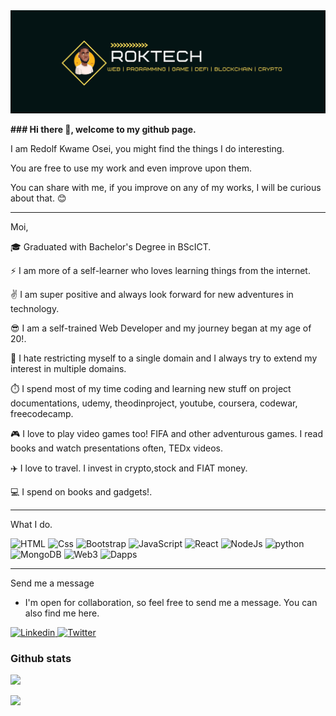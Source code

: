 <img src="/banner0099.png" alt="banner">
<p> <b> ### Hi there 👋, welcome to my github page. </b> </p>
<p> I am Redolf Kwame Osei, you might find the things I do interesting. </p>
<p> You are free to use my work and even improve upon them. </p>
<p> You can share with me, if you improve on any of my works, I will be curious about that. 😊 </p>

---

Moi,

 <p> 🎓 Graduated with Bachelor's Degree in BScICT.</p>
 <p> ⚡ I am more of a self-learner who loves learning things from the internet. </p>
 <p> ✌️ I am super positive and always look forward for new adventures in technology.</p>
 <p> 😎 I am a self-trained Web Developer and my journey began at my age of 20!. </p>
 <p> 👐 I hate restricting myself to a single domain and I always try to extend my interest in multiple domains.</p>
 <p> ⏱️ I spend most of my time coding and learning new stuff on project documentations, udemy, theodinproject, youtube, coursera, codewar, freecodecamp.
 <p> 🎮 I love to play video games too! FIFA and other adventurous games. I read books and watch presentations often, TEDx videos. </p>
 <p> ✈️ I love to travel. I invest in crypto,stock and FIAT money. </p>
 <p> 💻 I spend on books and gadgets!. </p> 


---

What I do. 

<p>
<img alt="HTML" src="https://img.shields.io/badge/HTML-E34F26?logo=html5&logoColor=white&style=for-the-badge" />  
<img alt="Css" src="https://img.shields.io/badge/CSS-1572B6?logo=css3&logoColor=white&style=for-the-badge" /> 
<img alt="Bootstrap" src="https://img.shields.io/badge/Bootstrap-7952b3?logo=Bootstrap&logoColor=white&style=for-the-badge" />  
<img alt="JavaScript" src="https://img.shields.io/badge/JavaScript-F7DF1E?logo=javascript&logoColor=white&style=for-the-badge" />
<img alt="React" src="https://img.shields.io/badge/React-61DAFB?logo=react&logoColor=white&style=for-the-badge" /> 
<img alt="NodeJs" src="https://img.shields.io/badge/NodeJS-339933?logo=node.js&logoColor=white&style=for-the-badge" />
<img alt="python" src="https://img.shields.io/badge/Python-yellow?logo=python&logicColor=white&style=for-the-badge"/> 
<img alt="MongoDB" src="https://img.shields.io/badge/MongoDB-47a248?logo=MongoDB&logoColor=white&style=for-the-badge" />
<img alt="Web3" src="https://img.shields.io/badge/Web3-f16822?logo=Web3.js&logoColor=white&style=for-the-badge" /> 
<img alt="Dapps" src="https://img.shields.io/badge/Dapps-f16822?logo=Dapps&logoColor=white&style=for-the-badge" />   
</p>

---

Send me a message
  - I'm open for collaboration, so feel free to send me a message. You can also find me here.
<a href="https://www.linkedin.com/in/redolf">
  <img alt="Linkedin" src="https://img.shields.io/badge/linkedin-0077B5?logo=linkedin&logoColor=white&style=for-the-badge"/>
</a>
<a href="https://twitter.com/redolfosei">
  <img alt="Twitter" src="https://img.shields.io/badge/Twitter-1DA1F2?logo=twitter&logoColor=white&style=for-the-badge"/>
</a>
</p>

### Github stats
<img
  src="https://github-readme-stats.vercel.app/api?username=redolfosei&count_private=true&title_color=FD9047&icon_color=FD9047&text_color=0C2233&custom_title=RedolF+Osei's+GitHub+Stats&show_icons=true"
/>

<img src="https://github-readme-stats.vercel.app/api/top-langs/?username=redolfosei"/>



